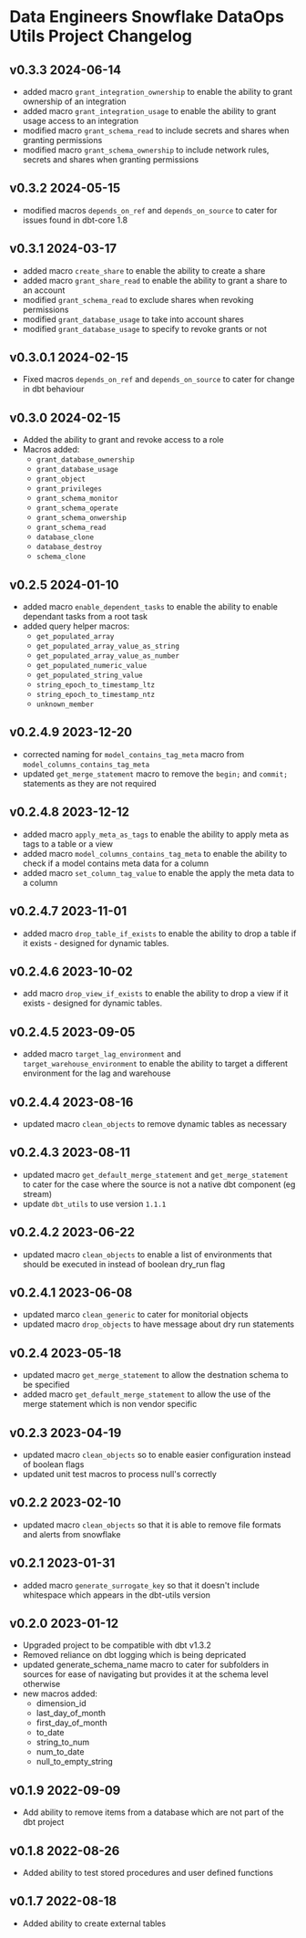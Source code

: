 # Data Engineers Snowflake DataOps Utils Project Changelog

## v0.3.3 2024-06-14

* added macro `grant_integration_ownership` to enable the ability to grant ownership of an integration
* added macro `grant_integration_usage` to enable the ability to grant usage access to an integration
* modified macro `grant_schema_read` to include secrets and shares when granting permissions
* modified macro `grant_schema_ownership` to include network rules, secrets and shares when granting permissions

## v0.3.2 2024-05-15

* modified macros `depends_on_ref` and `depends_on_source` to cater for issues found in dbt-core 1.8

## v0.3.1 2024-03-17

* added macro `create_share` to enable the ability to create a share
* added macro `grant_share_read` to enable the ability to grant a share to an account
* modified `grant_schema_read` to exclude shares when revoking permissions
* modified `grant_database_usage` to take into account shares
* modified `grant_database_usage` to specify to revoke grants or not

## v0.3.0.1 2024-02-15

* Fixed macros `depends_on_ref` and `depends_on_source` to cater for change in dbt behaviour

## v0.3.0 2024-02-15

* Added the ability to grant and revoke access to a role
* Macros added:
    - `grant_database_ownership`
    - `grant_database_usage`
    - `grant_object`
    - `grant_privileges`
    - `grant_schema_monitor`
    - `grant_schema_operate`
    - `grant_schema_onwership`
    - `grant_schema_read`
    - `database_clone`
    - `database_destroy`
    - `schema_clone`

## v0.2.5 2024-01-10

* added macro `enable_dependent_tasks` to enable the ability to enable dependant tasks from a root task
* added query helper macros:
    - `get_populated_array`
    - `get_populated_array_value_as_string`
    - `get_populated_array_value_as_number`
    - `get_populated_numeric_value`
    - `get_populated_string_value`
    - `string_epoch_to_timestamp_ltz`
    - `string_epoch_to_timestamp_ntz`
    - `unknown_member`

## v0.2.4.9 2023-12-20

* corrected naming for `model_contains_tag_meta` macro from `model_columns_contains_tag_meta`
* updated `get_merge_statement` macro to remove the `begin;` and `commit;` statements as they are not required

## v0.2.4.8 2023-12-12

* added macro `apply_meta_as_tags` to enable the ability to apply meta as tags to a table or a view
* added macro `model_columns_contains_tag_meta` to enable the ability to check if a model contains meta data for a column
* added macro `set_column_tag_value` to enable the apply the meta data to a column

## v0.2.4.7 2023-11-01

* added macro `drop_table_if_exists` to enable the ability to drop a table if it exists - designed for dynamic tables.

## v0.2.4.6 2023-10-02

* add macro `drop_view_if_exists` to enable the ability to drop a view if it exists - designed for dynamic tables.

## v0.2.4.5 2023-09-05

* added macro `target_lag_environment` and `target_warehouse_environment` to enable the ability to target a different environment for the lag and warehouse

## v0.2.4.4 2023-08-16

* updated macro `clean_objects` to remove dynamic tables as necessary

## v0.2.4.3 2023-08-11

* updated macro `get_default_merge_statement` and `get_merge_statement` to cater for the case where the source is not a native dbt component (eg stream)
* update `dbt_utils` to use version `1.1.1`

## v0.2.4.2 2023-06-22

* updated macro `clean_objects` to enable a list of environments that should be executed in instead of boolean dry_run flag

## v0.2.4.1 2023-06-08

* updated marco `clean_generic` to cater for monitorial objects
* updated macro `drop_objects` to have message about dry run statements

## v0.2.4 2023-05-18

 * updated macro `get_merge_statement` to allow the destnation schema to be specified
 * added macro `get_default_merge_statement` to allow the use of the merge statement which is non vendor specific

## v0.2.3 2023-04-19

* updated macro `clean_objects` so to enable easier configuration instead of boolean flags
* updated unit test macros to process null's correctly

## v0.2.2 2023-02-10

* updated macro `clean_objects` so that it is able to remove file formats and alerts from snowflake

## v0.2.1 2023-01-31

* added macro `generate_surrogate_key` so that it doesn't include whitespace which appears in the dbt-utils version

## v0.2.0 2023-01-12

* Upgraded project to be compatible with dbt v1.3.2
* Removed reliance on dbt logging which is being depricated
* updated generate_schema_name macro to cater for subfolders in sources for ease of navigating but provides it at the schema level otherwise
* new macros added:
    * dimension_id
    * last_day_of_month
    * first_day_of_month
    * to_date
    * string_to_num
    * num_to_date
    * null_to_empty_string

## v0.1.9 2022-09-09

* Add ability to remove items from a database which are not part of the dbt project

## v0.1.8 2022-08-26

* Added ability to test stored procedures and user defined functions

## v0.1.7 2022-08-18

* Added ability to create external tables

